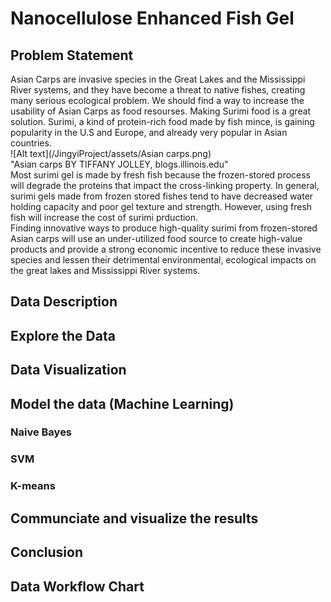 # Nanocellulose Enhanced Fish Gel


## Problem Statement
Asian Carps are invasive species in the Great Lakes and the Mississippi River systems, and they have become a threat to native fishes, creating many serious ecological problem. We should find a way to increase the usability of Asian Carps as food resourses. Making Surimi food is a great solution. Surimi, a kind of protein-rich food made by fish mince, is gaining popularity in the U.S and Europe, and already very popular in Asian countries.  
![Alt text](/JingyiProject/assets/Asian carps.png)  
"Asian carps BY TIFFANY JOLLEY, blogs.illinois.edu"  
Most surimi gel is made by fresh fish because the frozen-stored process will degrade the proteins that impact the cross-linking property. In general, surimi gels made from frozen stored fishes tend to have decreased water holding capacity and poor gel texture and strength. However, using fresh fish will increase the cost of surimi prduction.  
Finding innovative ways to produce high-quality surimi from frozen-stored Asian carps will use an under-utilized food source to create high-value products and provide a strong economic incentive to reduce these invasive species and lessen their detrimental environmental, ecological impacts on the great lakes and Mississippi River systems.

## Data Description


## Explore the Data


## Data Visualization


## Model the data (Machine Learning)
### Naive Bayes

### SVM

### K-means

## Communciate and visualize the results


## Conclusion


## Data Workflow Chart

